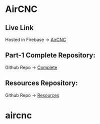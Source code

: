 # AirCNC

## Live Link
Hosted in Firebase -> [AirCNC]()

## Part-1 Complete Repository:
Github Repo -> [Complete]()

## Resources Repository:
Github Repo -> [Resources]()


# aircnc
